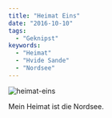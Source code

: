 ```yaml
---
title: "Heimat Eins"
date: "2016-10-10"
tags:
  - "Geknipst"
keywords:
  - "Heimat"
  - "Hvide Sande"
  - "Nordsee"
---
```


![heimat-eins](/img/IMG_0618-1024x768.jpg)

Mein Heimat ist die Nordsee.
